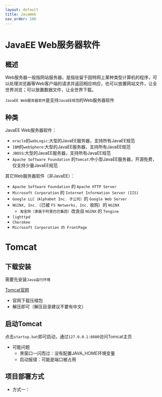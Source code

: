 ```yaml
---
layout: default
title: JavaWeb
nav_order: 100
---
```


# JavaEE Web服务器软件

## 概述

Web服务器一般指网站服务器，是指驻留于因特网上某种类型计算机的程序，可以处理浏览器等Web客户端的请求并返回相应响应，也可以放置网站文件，让全世界浏览；可以放置数据文件，让全世界下载。

`JavaEE Web服务器软件`是支持`JavaEE规范`的Web服务器软件

## 种类

JavaEE Web服务器软件：

- `oracle`的`webLogic`:大型的JavaEE服务器，支持所有JavaEE规范
- `IBM`的`webSphere`:大型的JavaEE服务器，支持所有JavaEE规范
- `JBOSS`:大型的JavaEE服务器，支持所有JavaEE规范
- `Apache Software Foundation` 的`Tomcat`:中小型JavaEE服务器，开源免费，仅支持少量JavaEE规范

其它Web服务器软件（非JavaEE）：

- `Apache Software Foundation` 的 `Apache HTTP Server`
- `Microsoft Corporation` 的 `Internet Information Server (IIS)`
- `Google LLC（Alphabet Inc. 子公司）`的 `Google Web Server`
- `NGINX, Inc.`（已被 `F5 Networks, Inc.` 收购）的 `NGINX`
  - `淘宝网（隶属于阿里巴巴集团）`改良自 `NGINX` 的 `Tengine`
- `lighttpd`
- `Cherokee`
- `Microsoft Corporation 的 FrontPage`

# Tomcat

## 下载安装

需要先安装`Java运行环境`

[Tomcat官网](https://tomcat.apache.org/)

- 官网下载压缩包
- 解压即可（解压目录建议不要有中文）

## 启动Tomcat

点击`startup.bat`即可启动，通过`127.0.0.1:8080`访问Tomcat主页

- 可能问题
  - 黑窗口一闪而过：没有配置JAVA_HOME环境变量
  - 启动报错：可能是端口被占用

## 项目部署方式

- 方式一：

